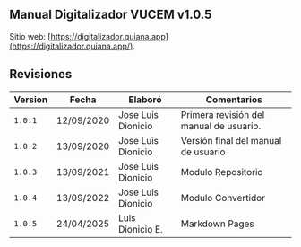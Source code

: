 ## Manual Digitalizador VUCEM v1.0.5

<!-- ![logo](./assets/scanner.png){ align=center style="display: block; margin: 0 auto;" } -->

Sitio web: [https://digitalizador.quiana.app](https://digitalizador.quiana.app/).

## Revisiones

| Version     |   Fecha     |       Elaboró      |              Comentarios                |
| ----------- | ----------- | ------------------ | --------------------------------------- |
| `1.0.1`     | 12/09/2020  | Jose Luis Dionicio | Primera revisión del manual de usuario. |
| `1.0.2`     | 13/09/2020  | Jose Luis Dionicio | Versión final del manual de usuario     |
| `1.0.3`     | 13/09/2021  | Jose Luis Dionicio | Modulo Repositorio     |
| `1.0.4`     | 13/09/2022  | Jose Luis Dionicio | Modulo Convertidor     |
| `1.0.5`     | 24/04/2025  | Luis Dionicio E. | Markdown Pages    |


<!-- 
## Tabla de Contenido 

Introducción .................................................................................................................... 4  
Acceso ..............................................................................................................................5  
Módulos..............................................................................................................................6  
Dashboard ...........................................................................................................................7  
Digitalizador ...................................................................................................................... 8  
Buscador ............................................................................................................................9  
Listado de Documentos .....................................................................................................9  
Digitalización Múltiple .....................................................................................................10  
Digitalización Simple .........................................................................................................12  
Acciones............................................................................................................................ 16  
Acuses................................................................................................................................19  
Configuración .................................................................................................................... 21  
Dependencias ....................................................................................................................25  
Soporte ..............................................................................................................................26   -->